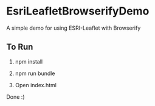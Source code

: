 EsriLeafletBrowserifyDemo
=========================

A simple demo for using ESRI-Leaflet with Browserify

To Run
------

1. npm install

2. npm run bundle

3. Open index.html

Done :)
